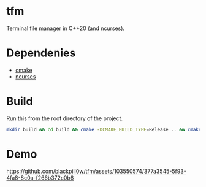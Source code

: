 # tfm
Terminal file manager in C++20 (and ncurses).
# Dependenies
- [cmake](https://cmake.org)
- [ncurses](https://invisible-island.net/ncurses)
# Build
Run this from the root directory of the project.
```bash
mkdir build && cd build && cmake -DCMAKE_BUILD_TYPE=Release .. && cmake --build .
```
# Demo
https://github.com/blackpill0w/tfm/assets/103550574/377a3545-5f93-4fa8-8c0a-f266b372c0b8

